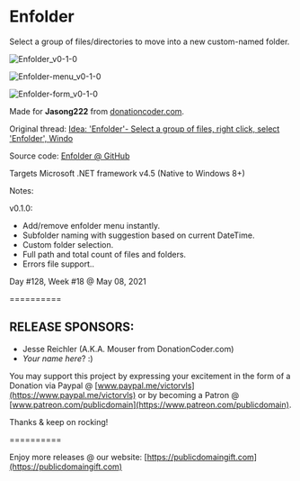 # Enfolder
Select a group of files/directories to move into a new custom-named folder.

![Enfolder_v0-1-0](https://user-images.githubusercontent.com/54631779/117526919-22e01c80-af96-11eb-999e-b61fa7661992.png)

![Enfolder-menu_v0-1-0](https://user-images.githubusercontent.com/54631779/117526922-24a9e000-af96-11eb-8409-7118c1e06d1a.png)

![Enfolder-form_v0-1-0](https://user-images.githubusercontent.com/54631779/117526921-24114980-af96-11eb-9ae2-a82fb846eca1.png)

Made for **Jasong222** from [donationcoder.com](https://www.donationcoder.com).

Original thread: [Idea: 'Enfolder'- Select a group of files, right click, select 'Enfolder', Windo](https://www.donationcoder.com/forum/index.php?topic=51283.0)

Source code: [Enfolder @ GitHub](https://github.com/publicdomain/enfolder)

Targets Microsoft .NET framework v4.5 (Native to Windows 8+)

Notes:

v0.1.0:

- Add/remove enfolder menu instantly.
- Subfolder naming with suggestion based on current DateTime.
- Custom folder selection.
- Full path and total count of files and folders.
- Errors file support..

Day #128, Week #18 @ May 08, 2021

==========

## RELEASE SPONSORS:

* Jesse Reichler (A.K.A. Mouser from DonationCoder.com)
* *Your name here*? :)

You may support this project by expressing your excitement in the form of a Donation via Paypal @ [www.paypal.me/victorvls](https://www.paypal.me/victorvls) or by becoming a Patron @ [www.patreon.com/publicdomain](https://www.patreon.com/publicdomain).

Thanks & keep on rocking!

==========

Enjoy more releases @ our website: [https://publicdomaingift.com](https://publicdomaingift.com)
